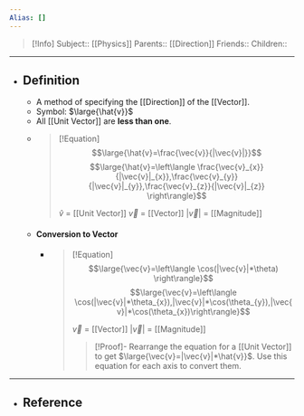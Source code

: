 ```yaml
---
Alias: []
---
```

> [!Info]
> Subject:: [[Physics]]
> Parents:: [[Direction]]
> Friends:: 
> Children:: 
---
- ## Definition
	- A method of specifying the [[Direction]] of the [[Vector]].
	- Symbol: $\large{\hat{v}}$
	- All [[Unit Vector]] are **less than one**.
	- > [!Equation]
	  > $$\large{\hat{v}=\frac{\vec{v}}{|\vec{v}|}}$$
	  > $$\large{\hat{v}=\left\langle \frac{\vec{v}_{x}}{|\vec{v}|_{x}},\frac{\vec{v}_{y}}{|\vec{v}|_{y}},\frac{\vec{v}_{z}}{|\vec{v}|_{z}} \right\rangle}$$
	  > 
	  > $\hat{v}$ = [[Unit Vector]]
	  > $\vec{v}$ = [[Vector]]
	  > $|\vec{v}|$ = [[Magnitude]]
	  > 
	- #### Conversion to Vector
		- > [!Equation]
		  >$$\large{\vec{v}=\left\langle \cos(|\vec{v}|*\theta) \right\rangle}$$ 
		  > $$\large{\vec{v}=\left\langle \cos(|\vec{v}|*\theta_{x}),|\vec{v}|*\cos(\theta_{y}),|\vec{v}|*\cos(\theta_{x})\right\rangle}$$
		  > 
		  > $\vec{v}$ = [[Vector]]
		  > $|\vec{v}|$ = [[Magnitude]]
		  > > [!Proof]- 
		  > > Rearrange the equation for a [[Unit Vector]] to get $\large{\vec{v}=|\vec{v}|*\hat{v}}$.
		  > > Use this equation for each axis to convert them.
---
- ## Reference